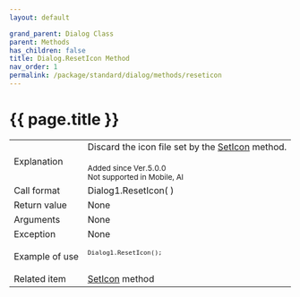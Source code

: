 ```yaml
---
layout: default

grand_parent: Dialog Class
parent: Methods
has_children: false
title: Dialog.ResetIcon Method
nav_order: 1
permalink: /package/standard/dialog/methods/reseticon
---
```

# {{ page.title }}

<table>
  <tr>
    <td>Explanation</td>
    <td colspan="2">Discard the icon file set by the <a href="/package/standard/dialog/methods/seticon">SetIcon</a> method.<br><br><small>Added since Ver.5.0.0 <br> Not supported in Mobile, AI</small><br></td>
  </tr>
  <tr>
    <td>Call format</td>
    <td colspan="2">Dialog1.ResetIcon( )</td>
  </tr>
  <tr>
    <td>Return value</td>
    <td colspan="2">None</td>
  </tr>  
  <tr>
    <td>Arguments</td>
    <td colspan="2">None</td>
  </tr>
  <tr>
    <td>Exception</td>
    <td colspan="2">None</td>
  </tr>
  <tr>
    <td>Example of use</td>
    <td colspan="2"><code><pre>
Dialog1.ResetIcon();
    </pre></code></td>
  </tr>
  <tr>
    <td>Related item</td>
    <td colspan="2"><a href="/package/standard/dialog/methods/seticon">SetIcon</a> method</td>
  </tr>
</table>